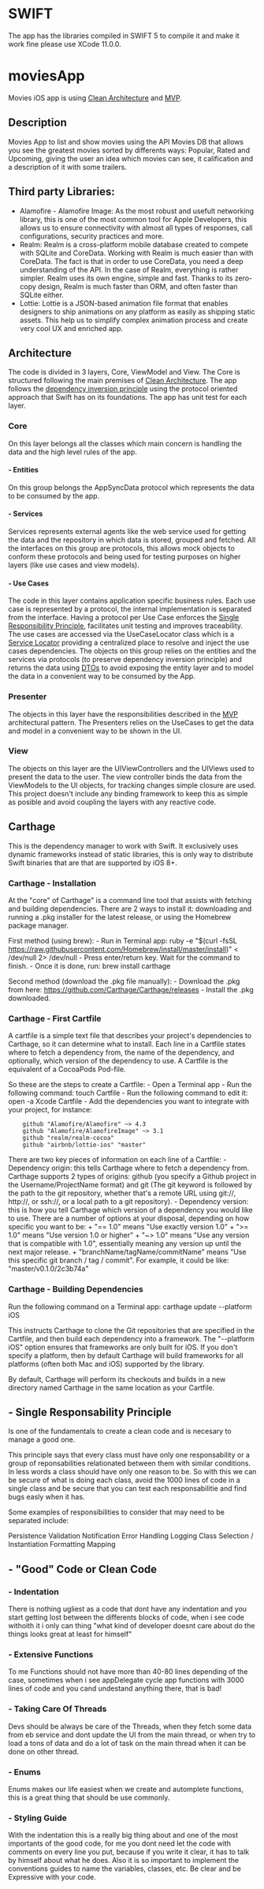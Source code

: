 # SWIFT
The app has the libraries compiled in SWIFT 5 to compile it and make it work fine please use XCode 11.0.0.

# moviesApp
Movies  iOS app is using [Clean Architecture](https://8thlight.com/blog/uncle-bob/2012/08/13/the-clean-architecture.html) and [MVP](https://en.wikipedia.org/wiki/Model%E2%80%93view%E2%80%93presenter).

## Description
Movies App to list and show movies using the API Movies DB that allows you see the greatest movies sorted by differents ways: Popular, Rated and Upcoming, giving the user an idea which movies can see, it calification and a description of it with some trailers.

## Third party Libraries:
- Alamofire - Alamofire Image: As the most robust and usefult networking library, this is one of the most common tool for Apple Developers, this allows us to ensure connectivity with almost all types of responses, call configurations, security practices and more.
- Realm: Realm is a cross-platform mobile database created to compete with SQLite and CoreData. Working with Realm is much easier than with CoreData. The fact is that in order to use CoreData, you need a deep understanding of the API. In the case of Realm, everything is rather simpler. Realm uses its own engine, simple and fast. Thanks to its zero-copy design, Realm is much faster than ORM, and often faster than SQLite either.
- Lottie: Lottie is a JSON-based animation file format that enables designers to ship animations on any platform as easily as shipping static assets. This help us to simplify complex animation process and create very cool UX and enriched app.

## Architecture
The code is divided in 3 layers, Core, ViewModel and View. The Core is structured following the main premises of [Clean Architecture](https://github.com/mp911de/CleanArchitecture "Clean Architecture"). The app follows the [dependency inversion principle](https://en.wikipedia.org/wiki/Dependency_inversion_principle) using the protocol oriented approach that Swift has on its foundations. The app has unit test for each layer.

### Core
On this layer belongs all the classes which main concern is handling the data and the high level rules of the app.

#### - Entities
On this group belongs the AppSyncData protocol which represents the data to be consumed by the app. 

#### - Services
Services represents external agents like the web service used for getting the data and the repository in which data is stored, grouped and fetched. All the interfaces on this group are protocols, this allows mock objects to conform these protocols and being used for testing purposes on higher layers (like use cases and view models).

#### - Use Cases
The code in this layer contains application specific business rules. Each use case is represented by a protocol, the internal implementation is separated from the interface. Having a protocol per Use Case enforces the [Single Responsibility Principle](https://en.wikipedia.org/wiki/Single_responsibility_principle), facilitates unit testing and improves traceability. The use cases are accessed via the UseCaseLocator class which is a [Service Locator](https://en.wikipedia.org/wiki/Service_locator_pattern) providing a centralized place to resolve and inject the use cases dependencies. The objects on this group relies on the entities and the services via protocols (to preserve dependency inversion principle) and returns the data using [DTOs](https://en.wikipedia.org/wiki/Data_transfer_object) to avoid exposing the entity layer and to model the data in a convenient way to be consumed by the App.

### Presenter
The objects in this layer have the responsibilities described in the [MVP](https://en.wikipedia.org/wiki/Model%E2%80%93view%E2%80%93presenter) architectural pattern. The Presenters relies on the UseCases to get the data and model in a convenient way to be shown in the UI.

### View

The objects on this layer are the UIViewControllers and the UIViews used to present the data to the user. The view controller binds the data from the ViewModels to the UI objects, for tracking changes simple closure are used. This project doesn't include any binding framework to keep this as simple as posible and avoid coupling the layers with any reactive code.


## Carthage
This is the dependency manager to work with Swift. It exclusively uses dynamic frameworks instead of static libraries, this is only way to distribute Swift binaries that are that are supported by iOS 8+.

### Carthage - Installation
At the "core" of Carthage" is a command line tool that assists with fetching and building dependencies.
There are 2 ways to install it: downloading and running a .pkg installer for the latest release, or using the Homebrew package manager.

First method (using brew):
    - Run in Terminal app: ruby -e "$(curl -fsSL https://raw.githubusercontent.com/Homebrew/install/master/install)" < /dev/null 2> /dev/null
    - Press enter/return key. Wait for the command to finish.
    - Once it is done, run: brew install carthage

Second method (download the .pkg file manually):
    - Download the .pkg from here: https://github.com/Carthage/Carthage/releases
    - Install the .pkg downloaded.

### Carthage - First Cartfile
A cartfile is a simple text file that describes your project's dependencies to Carthage, so it can determine what to install. Each line in a Cartfile states where to fetch a dependency from, the name of the dependency, and optionally, which version of the dependency to use. A Cartfile is the equivalent of a CocoaPods Pod-file.

So these are the steps to create a Cartfile:
    - Open a Terminal app
    - Run the following command: touch Cartfile
    - Run the following command to edit it: open -a Xcode Cartfile
    - Add the dependencies you want to integrate with your project, for instance:
    
        github "Alamofire/Alamofire" ~> 4.3
        github "Alamofire/AlamofireImage" ~> 3.1
        github "realm/realm-cocoa"
        github "airbnb/lottie-ios" "master"

There are two key pieces of information on each line of a Cartfile:
    - Dependency origin: this tells Carthage where to fetch a dependency from. Carthage supports 2 types of origins: github (you specify a Github project in the Username/ProjectName format) and git (The git keyword is followed by the path to the git repository, whether that's a remote URL using git://, http://, or ssh://, or a local path to a git repository).
    - Dependency version: this is how you tell Carthage which version of a dependency you would like to use. There are a number of options at your disposal, depending on how specific you want to be:
        + "== 1.0" means "Use exactly version 1.0"
        + ">= 1.0" means "Use version 1.0 or higher"
        + "~> 1.0" means "Use any version that is compatible with 1.0", essentially meaning any version up until the next major release.
        + "branchName/tagName/commitName" means "Use this specific git branch / tag / commit". For example, it could be like: "master/v0.1.0/2c3b74a"

### Carthage - Building Dependencies
Run the following command on a Terminal app: carthage update --platform iOS

This instructs Carthage to clone the Git repositories that are specified in the Cartfile, and then build each dependency into a framework.
The "--platform iOS" option ensures that frameworks are only built for iOS. If you don't specify a platform, then by default Carthage will build frameworks for all platforms (often both Mac and iOS) supported by the library.

By default, Carthage will perform its checkouts and builds in a new directory named Carthage in the same location as your Cartfile.

## - Single Responsability Principle
Is one of the fundamentals to create a clean code and is necesary to manage a good one. 

This principle says that every class must have only one responsability or a group of reponsabilities relationated between them with similar conditions. In less words a class should have only one reason to be. So with this we can be secure of what is doing each class, avoid the 1000 lines of code in a single class and be secure that you can test each responsabilitie and find bugs easly when it has.

Some examples of responsibilities to consider that may need to be separated include:

Persistence
Validation
Notification
Error Handling
Logging
Class Selection / Instantiation
Formatting
Mapping

## - "Good" Code or Clean Code

### - Indentation
There is nothing ugliest as a code that dont have any indentation and you start getting lost between the differents blocks of code, when i see code withoith it i only can thing "what kind of developer doesnt care about do the things looks great at least for himself"

### - Extensive Functions
To me Functions should not have more than 40-80 lines depending of the case, sometimes when i see appDelegate cycle app functions with 3000 lines of code and you cand undestand anything there, that is bad!

### - Taking Care Of Threads
Devs should be always be care of the Threads, when they fetch some data from eb service and dont update the UI from the main thread, or when try to load a tons of data and do a lot of task on the main thread when it can be done on other thread.

### -  Enums
Enums makes our life easiest when we create and automplete functions, this is a great thing that should be use commonly.

### - Styling Guide
With the indentation this is a really big thing about and one of the most importants of the good code, for me you dont need let the code with comments on every line you put, because if you write it clear, it has to talk by himself about what he does. Also it is so important to implement the conventions guides to name the variables, classes, etc. Be clear and be Expressive with your code.

